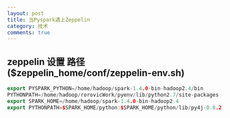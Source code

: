 ```yaml
---
layout: post
title: 当Pyspark遇上Zeppelin
category: 技术
comments: true
---
```


## zeppelin 设置 路径($zeppelin_home/conf/zeppelin-env.sh)
```cpp
export PYSPARK_PYTHON=/home/hadoop/spark-1.4.0-bin-hadoop2.4/bin
PYTHONPATH=/home/hadoop/rorovicWork/pyenv/lib/python2.7/site-packages
export SPARK_HOME=/home/hadoop/spark-1.4.0-bin-hadoop2.4
export PYTHONPATH=$SPARK_HOME/python:$SPARK_HOME/python/lib/py4j-0.8.2.1-src.zip:$PYTHONPATH
```
